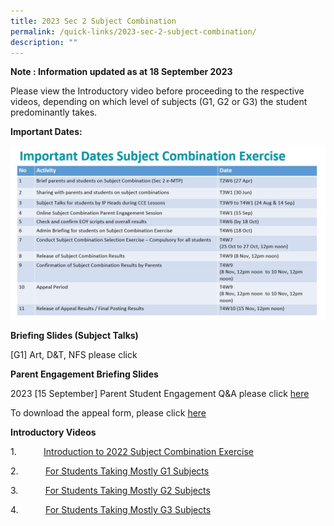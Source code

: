 ```yaml
---
title: 2023 Sec 2 Subject Combination
permalink: /quick-links/2023-sec-2-subject-combination/
description: ""
---
```

**Note : Information updated as at 18 September 2023**

Please view the Introductory video before proceeding to the respective videos, depending on which level of subjects (G1, G2 or G3) the student predominantly takes.

**Important Dates:**


![2023 Important dates for Sec 2 Subject Combination Exercise](/images/important%20dates%20for%20sec%202%20subject%20combination%20exercise%20(picture%20for%20school%20website).JPG)

**Briefing Slides (Subject Talks)**

[G1] Art, D&T, NFS please click 


**Parent Engagement Briefing Slides**

2023 [15 September] Parent Student Engagement Q&A please click [here](/files/2023_15%20sept_%20parent%20student%20engagement%20-%20qna%20on%20subject%20combination_180923.pdf)

To download the appeal form, please click [here](/files/2022%20Sec%202%20Subject%20Combination/sec%202%20subj%20combination_letter%20of%20appeal.pdf)

**Introductory Videos**



1\.           [Introduction to 2022 Subject Combination Exercise](https://www.loom.com/share/9426d2d03f204064b1d0ee0e052b192e)

2\.           [For Students Taking Mostly G1 Subjects](https://www.loom.com/share/8623a7569900463399807c38c417e8cb?sid=1f8afbd5-6c5a-4e4a-b207-17facaab63f6)

3\.           [For Students Taking Mostly G2 Subjects ](https://www.loom.com/share/f2a29ab112a0457f85f2da3c08ddd682?sid=c6b5a3c9-763a-4adf-b2b3-c85a58f59918)

4\.           [For Students Taking Mostly G3 Subjects](https://www.loom.com/share/cb9e5fe17fcb437db4c0b2a7d8e73df3?sid=eb146cb8-1b77-4d67-8a7a-0fa82fc4b7da)